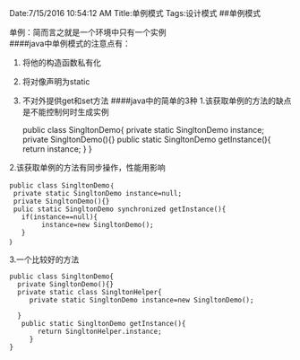 Date:7/15/2016 10:54:12 AM 
Title:单例模式
Tags:设计模式
##单例模式

单例：简而言之就是一个环境中只有一个实例  
####java中单例模式的注意点有：  
1. 将他的构造函数私有化  
2. 将对像声明为static  
3. 不对外提供get和set方法
####java中的简单的3种
1.该获取单例的方法的缺点是不能控制何时生成实例

	public class SingltonDemo{
      private static SingltonDemo instance;
      private SingltonDemo(){}
      public static SingltonDemo getInstance(){
         return instance;
      } 
	} 

2.该获取单例的方法有同步操作，性能用影响
	
	public class SingltonDemo｛
	 private static SingltonDemo instance=null;
     private SingltonDemo(){}
     pulic static SingltonDemo synchronized getInstance(){
       if(instance==null){
            instance=new SingltonDemo();
       }
	｝
3.一个比较好的方法

	public class SingltonDemo{
      private SingltonDemo(){}
      private static class SingltonHelper{
         private static SingltonDemo instance=new SingltonDemo();
        
      }
       public static SingltonDemo getInstance(){
           return SingltonHelper.instance;
         }
	}

	